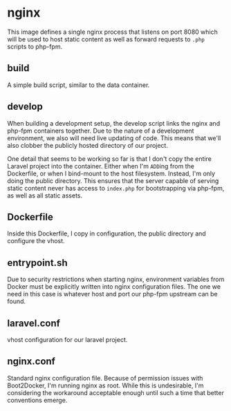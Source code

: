 # nginx

This image defines a single nginx process that listens on port 8080 which will be used to host static content as 
well as forward requests to `.php` scripts to php-fpm.


## build
A simple build script, similar to the data container.

## develop
When building a development setup, the develop script links the nginx and php-fpm containers together.  Due to the 
nature of a development environment, we also will need live updating of code.  This means that we'll also clobber 
the publicly hosted directory of our project.

One detail that seems to be working so far is that I don't copy the entire Laravel project into the 
container.  Either when I'm `ADD`ing from the Dockerfile, or when I bind-mount to the host filesystem.  Instead, 
I'm only doing the public directory.  This ensures that the server capable of serving static content never has 
access to `index.php` for bootstrapping via php-fpm, as well as all static assets.

## Dockerfile
Inside this Dockerfile, I copy in configuration, the public directory and configure the vhost.

## entrypoint.sh
Due to security restrictions when starting nginx, environment variables from Docker must be explicitly written into nginx 
configuration files.  The one we need in this case is whatever host and port our php-fpm upstream can be found.


## laravel.conf
vhost configuration for our laravel project.

## nginx.conf

Standard nginx configuration file.  Because of permission issues with Boot2Docker, I'm running nginx as root. While 
this is undesirable, I'm considering the workaround acceptable enough until such a time that better conventions emerge.